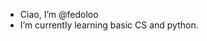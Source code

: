 - Ciao, I’m @fedoloo
- I’m currently learning basic CS and python.

<!---
fedoloo/fedoloo is a ✨ special ✨ repository because its `README.md` (this file) appears on your GitHub profile.
You can click the Preview link to take a look at your changes.
--->
